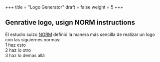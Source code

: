
+++
title = "Logo Generator"
draft = false
weight = 5
+++
## Genrative logo, usign NORM instructions 
El estudio suizo [NORM](https://norm.to/) definió la manera más sencilla de realizar un logo con las siguiernes normas:  
1 haz esto  
2 haz lo otro  
3 haz lo demas allá  
<div id="sketch-holder">
  <!-- Aquí se cargará el sketch de p5.js -->
</div>

<script src="p5sketch/sketch.js"></script>
